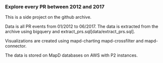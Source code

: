 ### Explore every PR between 2012 and 2017

This is a side project on the github archive.

Data is all PR events from 01/2012 to 06/2017. The data is extracted from
the archive using bigquery and extract_prs.sql[data/extract_prs.sql].

Visualizations are created using mapd-charting mapd-crossfilter and
mapd-connector.

The data is stored on MapD databases on AWS with P2 instances.

